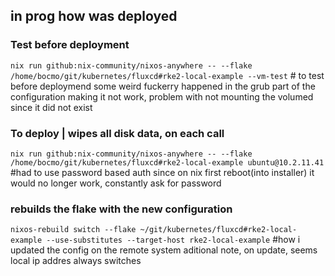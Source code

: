 ## in prog how was deployed

### Test before deployment
`nix run github:nix-community/nixos-anywhere -- --flake /home/bocmo/git/kubernetes/fluxcd#rke2-local-example --vm-test` # to test before deploymend
some weird fuckerry happened in the grub part of the configuration making it not work, problem with not mounting the volumed since it did not exist

### To deploy | wipes all disk data, on each call
`nix run github:nix-community/nixos-anywhere -- --flake /home/bocmo/git/kubernetes/fluxcd#rke2-local-example ubuntu@10.2.11.41` #had to use password based auth since on nix first reboot(into installer) it would no longer work, constantly ask for password


### rebuilds the flake with the new configuration
`nixos-rebuild switch --flake ~/git/kubernetes/fluxcd#rke2-local-example --use-substitutes --target-host rke2-local-example` #how i updated the config on the remote system
aditional note, on update, seems local ip addres always switches
